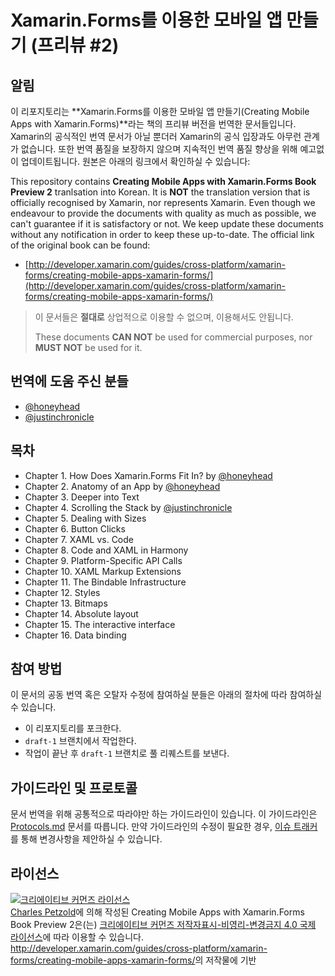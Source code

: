 # Xamarin.Forms를 이용한 모바일 앱 만들기 (프리뷰 #2) #


## 알림 ##

이 리포지토리는 **Xamarin.Forms를 이용한 모바일 앱 만들기(Creating Mobile Apps with Xamarin.Forms)**라는 책의 프리뷰 버전을 번역한 문서들입니다. Xamarin의 공식적인 번역 문서가 아닐 뿐더러 Xamarin의 공식 입장과도 아무런 관계가 없습니다. 또한 번역 품질을 보장하지 않으며 지속적인 번역 품질 향상을 위해 예고없이 업데이트됩니다. 원본은 아래의 링크에서 확인하실 수 있습니다:

This repository contains **Creating Mobile Apps with Xamarin.Forms Book Preview 2** tranlsation into Korean. It is **NOT** the translation version that is officially recognised by Xamarin, nor represents Xamarin. Even though we endeavour to provide the documents with quality as much as possible, we can't guarantee if it is satisfactory or not. We keep update these documents without any notification in order to keep these up-to-date. The official link of the original book can be found:

* [http://developer.xamarin.com/guides/cross-platform/xamarin-forms/creating-mobile-apps-xamarin-forms/](http://developer.xamarin.com/guides/cross-platform/xamarin-forms/creating-mobile-apps-xamarin-forms/)

> 이 문서들은 **절대로** 상업적으로 이용할 수 없으며, 이용해서도 안됩니다.
>
> These documents **CAN NOT** be used for commercial purposes, nor **MUST NOT** be used for it.


## 번역에 도움 주신 분들 ##

* [@honeyhead](https://github.com/honeyhead)
* [@justinchronicle](https://twitter.com/justinchronicle)


## 목차 ##

* Chapter 1. How Does Xamarin.Forms Fit In? by [@honeyhead](https://github.com/honeyhead)
* Chapter 2. Anatomy of an App by [@honeyhead](https://github.com/honeyhead)
* Chapter 3. Deeper into Text
* Chapter 4. Scrolling the Stack by [@justinchronicle](https://twitter.com/justinchronicle)
* Chapter 5. Dealing with Sizes
* Chapter 6. Button Clicks
* Chapter 7. XAML vs. Code
* Chapter 8. Code and XAML in Harmony
* Chapter 9. Platform-Specific API Calls
* Chapter 10. XAML Markup Extensions
* Chapter 11. The Bindable Infrastructure
* Chapter 12. Styles
* Chapter 13. Bitmaps
* Chapter 14. Absolute layout
* Chapter 15. The interactive interface
* Chapter 16. Data binding


## 참여 방법 ##

이 문서의 공동 번역 혹은 오탈자 수정에 참여하실 분들은 아래의 절차에 따라 참여하실 수 있습니다.

* 이 리포지토리를 포크한다.
* `draft-1` 브랜치에서 작업한다.
* 작업이 끝난 후 `draft-1` 브랜치로 풀 리퀘스트를 보낸다.


## 가이드라인 및 프로토콜 ##

문서 번역을 위해 공통적으로 따라야만 하는 가이드라인이 있습니다. 이 가이드라인은 [Protocols.md](https://github.com/honeyhead/Creating-Mobile-Apps-with-Xamarin.Forms-Book-Preview-2/blob/master/Protocols.md) 문서를 따릅니다. 만약 가이드라인의 수정이 필요한 경우, [이슈 트래커](https://github.com/honeyhead/Creating-Mobile-Apps-with-Xamarin.Forms-Book-Preview-2/issues)를 통해 변경사항을 제안하실 수 있습니다.


## 라이선스 ##

<a rel="license" href="http://creativecommons.org/licenses/by-nc-nd/4.0/"><img alt="크리에이티브 커먼즈 라이선스" style="border-width:0" src="https://i.creativecommons.org/l/by-nc-nd/4.0/88x31.png" /></a><br /><a xmlns:cc="http://creativecommons.org/ns#" href="https://github.com/honeyhead/Creating-Mobile-Apps-with-Xamarin.Forms-Book-Preview-2" property="cc:attributionName" rel="cc:attributionURL">Charles Petzold</a>에 의해 작성된 <span xmlns:dct="http://purl.org/dc/terms/" href="http://purl.org/dc/dcmitype/Text" property="dct:title" rel="dct:type">Creating Mobile Apps with Xamarin.Forms Book Preview 2</span>은(는) <a rel="license" href="http://creativecommons.org/licenses/by-nc-nd/4.0/">크리에이티브 커먼즈 저작자표시-비영리-변경금지 4.0 국제 라이선스</a>에 따라 이용할 수 있습니다.<br /><a xmlns:dct="http://purl.org/dc/terms/" href="http://developer.xamarin.com/guides/cross-platform/xamarin-forms/creating-mobile-apps-xamarin-forms/" rel="dct:source">http://developer.xamarin.com/guides/cross-platform/xamarin-forms/creating-mobile-apps-xamarin-forms/</a>의 저작물에 기반